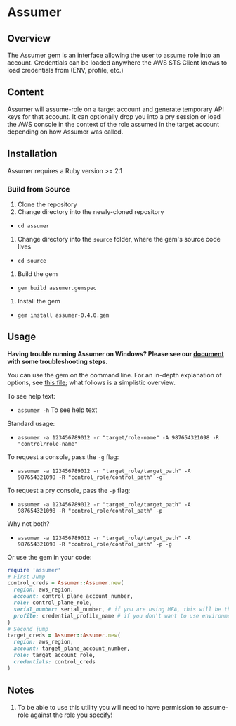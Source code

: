 # Assumer #

## Overview ##
The Assumer gem is an interface allowing the user to assume role into an account.  Credentials can be loaded anywhere the AWS STS Client knows to load credentials from (ENV, profile, etc.)

## Content ##
Assumer will assume-role on a target account and generate temporary API keys for that account.  It can optionally drop you into a pry session or load the AWS console in the context of the role assumed in the target account depending on how Assumer was called.

## Installation ##

Assumer requires a Ruby version >= 2.1

### Build from Source ###

1. Clone the repository
1. Change directory into the newly-cloned repository
  * `cd assumer`
1. Change directory into the `source` folder, where the gem's source code lives
  * `cd source`
1. Build the gem
  * `gem build assumer.gemspec`
1. Install the gem
  * `gem install assumer-0.4.0.gem`

## Usage ##

**Having trouble running Assumer on Windows?  Please see our [document](/docs/Windows.md) with some troubleshooting steps.**

You can use the gem on the command line.  For an in-depth explanation of options, see [this file](/docs/Options.md); what follows is a simplistic overview.

To see help text:
  * `assumer -h` To see help text

Standard usage:
  * `assumer -a 123456789012 -r "target/role-name" -A 987654321098 -R "control/role-name" `

To request a console, pass the `-g` flag:
  * `assumer -a 123456789012 -r "target_role/target_path" -A 987654321098 -R "control_role/control_path" -g`

To request a pry console, pass the `-p` flag:
  * `assumer -a 123456789012 -r "target_role/target_path" -A 987654321098 -R "control_role/control_path" -p`

Why not both?
  * `assumer -a 123456789012 -r "target_role/target_path" -A 987654321098 -R "control_role/control_path" -p -g`

Or use the gem in your code:
```ruby
require 'assumer'
# First Jump
control_creds = Assumer::Assumer.new(
  region: aws_region,
  account: control_plane_account_number,
  role: control_plane_role,
  serial_number: serial_number, # if you are using MFA, this will be the ARN for the device
  profile: credential_profile_name # if you don't want to use environment variables or the default credentials in your ~/.aws/credentials file
)
# Second jump
target_creds = Assumer::Assumer.new(
  region: aws_region,
  account: target_plane_account_number,
  role: target_account_role,
  credentials: control_creds
)
```


## Notes ##
 1. To be able to use this utility you will need to have permission to assume-role against the role you specify!
